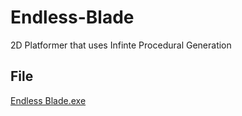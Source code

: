 # Endless-Blade
2D Platformer that uses Infinte Procedural Generation
## File
[Endless Blade.exe](download/EndlessBlade.exe)
